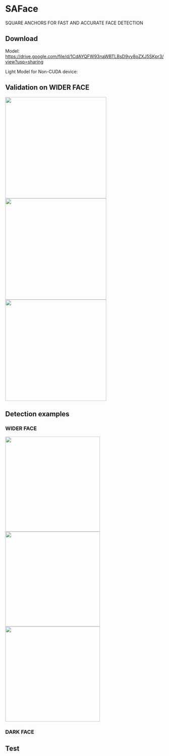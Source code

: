 # SAFace
SQUARE ANCHORS FOR FAST AND ACCURATE FACE DETECTION

## Download

Model: https://drive.google.com/file/d/1CdAYQFW93naWBTLBsD9vy8oZXJ5SKpr3/view?usp=sharing

Light Model for Non-CUDA device:

## Validation on WIDER FACE

<img src="https://github.com/zhouliguo/SAFace/blob/main/results/e.png" height="320"><img src="https://github.com/zhouliguo/SAFace/blob/main/results/m.png" height="320"><img src="https://github.com/zhouliguo/SAFace/blob/main/results/h.png" height="320"/>

##  Detection examples

### WIDER FACE
<img src="https://github.com/zhouliguo/SAFace/blob/main/results/w1.png" height="300"><img src="https://github.com/zhouliguo/SAFace/blob/main/results/w2.png" height="300"><img src="https://github.com/zhouliguo/SAFace/blob/main/results/w3.png" height="300"/>
### DARK FACE

## Test

